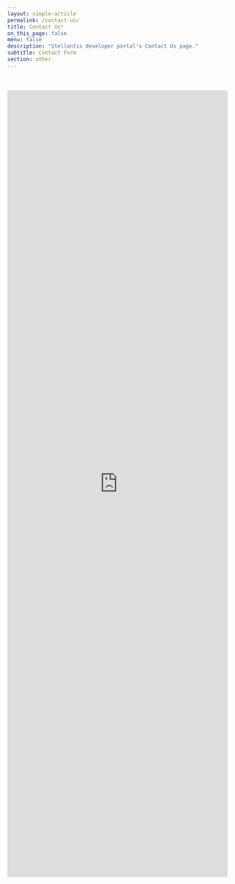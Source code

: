 ```yaml
---
layout: simple-article
permalink: /contact-us/
title: Contact Us!
on_this_page: false
menu: false
description: "Stellantis developer portal's Contact Us page."
subtitle: Contact Form
section: other
---
```


<div id="form-wrapper">
<div class="wrapper">
    <iframe width="640px" height= "1800px" src= "https://forms.office.com/Pages/ResponsePage.aspx?id=zdVS2ExyKEGIEv-l2z-FB_bo3mAAlz5LrnoAFQ_8jQBUQVJYNEJJQUk5SFFWVEYzTFJCVVRERkVGUC4u&embed=true" frameborder= "0" marginwidth= "0" marginheight= "0" style= "border: none; max-width:100%" allowfullscreen webkitallowfullscreen mozallowfullscreen msallowfullscreen> </iframe>
</div>
</div>

<style>

.content-header {
    display: none
}

#form-wrapper {
    display: flex;
   justify-content: center;
   margin-top: 3rem;
   background: white;
}


.section-title {
    display: none;
}

.hero.is-medium .hero-body {
    padding: 0;
}

#navbarpsa {
    border-bottom: 1px solid black
}

.hero-head {
    height: 96px;
    background: #1e2336;
}

.hero-body {
    display: none;
}

.hero_api {
    background-image: none;
}
/* -------------- */



@media only screen and (max-width: 600px) {
    .content-header {
        padding-right: 10px;
        padding-left: 10px;
    }
    #article.unboxed, #article.unboxed + .footer {
        padding-right: 0;
        padding-left: 0;

    } 
  .unboxed  .content {
      padding-right: 0;
      padding-left: 0;
  }

  iframe {
      border-radius: none !important;
  }
}

</style>


